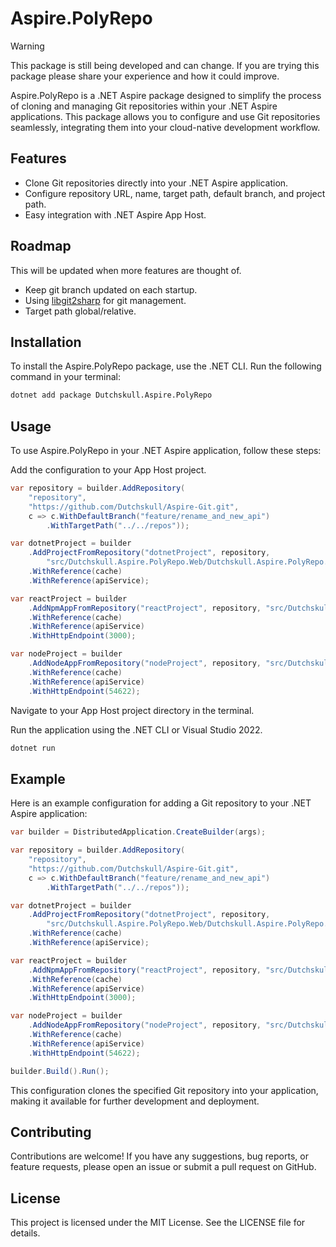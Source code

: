 # Aspire.PolyRepo

> [!WARNING]  
> This package is still being developed and can change. If you are trying this package please share your experience and
> how it could improve.

Aspire.PolyRepo is a .NET Aspire package designed to simplify the process of cloning and managing Git repositories
within your .NET Aspire applications. This package allows you to configure and use Git repositories seamlessly,
integrating them into your cloud-native development workflow.

## Features

- Clone Git repositories directly into your .NET Aspire application.
- Configure repository URL, name, target path, default branch, and project path.
- Easy integration with .NET Aspire App Host.

## Roadmap

This will be updated when more features are thought of.

- Keep git branch updated on each startup.
- Using [libgit2sharp](https://github.com/libgit2/libgit2sharp) for git management.
- Target path global/relative.

## Installation

To install the Aspire.PolyRepo package, use the .NET CLI. Run the following command in your terminal:

```sh
dotnet add package Dutchskull.Aspire.PolyRepo
```

## Usage

To use Aspire.PolyRepo in your .NET Aspire application, follow these steps:

Add the configuration to your App Host project.

```csharp
var repository = builder.AddRepository(
    "repository",
    "https://github.com/Dutchskull/Aspire-Git.git",
    c => c.WithDefaultBranch("feature/rename_and_new_api")
        .WithTargetPath("../../repos"));

var dotnetProject = builder
    .AddProjectFromRepository("dotnetProject", repository,
        "src/Dutchskull.Aspire.PolyRepo.Web/Dutchskull.Aspire.PolyRepo.Web.csproj")
    .WithReference(cache)
    .WithReference(apiService);

var reactProject = builder
    .AddNpmAppFromRepository("reactProject", repository, "src/Dutchskull.Aspire.PolyRepo.React")
    .WithReference(cache)
    .WithReference(apiService)
    .WithHttpEndpoint(3000);

var nodeProject = builder
    .AddNodeAppFromRepository("nodeProject", repository, "src/Dutchskull.Aspire.PolyRepo.Node")
    .WithReference(cache)
    .WithReference(apiService)
    .WithHttpEndpoint(54622);
```

Navigate to your App Host project directory in the terminal.

Run the application using the .NET CLI or Visual Studio 2022.

```sh
dotnet run
```

## Example

Here is an example configuration for adding a Git repository to your .NET Aspire application:

```csharp
var builder = DistributedApplication.CreateBuilder(args);

var repository = builder.AddRepository(
    "repository",
    "https://github.com/Dutchskull/Aspire-Git.git",
    c => c.WithDefaultBranch("feature/rename_and_new_api")
        .WithTargetPath("../../repos"));

var dotnetProject = builder
    .AddProjectFromRepository("dotnetProject", repository,
        "src/Dutchskull.Aspire.PolyRepo.Web/Dutchskull.Aspire.PolyRepo.Web.csproj")
    .WithReference(cache)
    .WithReference(apiService);

var reactProject = builder
    .AddNpmAppFromRepository("reactProject", repository, "src/Dutchskull.Aspire.PolyRepo.React")
    .WithReference(cache)
    .WithReference(apiService)
    .WithHttpEndpoint(3000);

var nodeProject = builder
    .AddNodeAppFromRepository("nodeProject", repository, "src/Dutchskull.Aspire.PolyRepo.Node")
    .WithReference(cache)
    .WithReference(apiService)
    .WithHttpEndpoint(54622);

builder.Build().Run();
```

This configuration clones the specified Git repository into your application, making it available for further
development and deployment.

## Contributing

Contributions are welcome! If you have any suggestions, bug reports, or feature requests, please open an issue or submit
a pull request on GitHub.

## License

This project is licensed under the MIT License. See the LICENSE file for details.